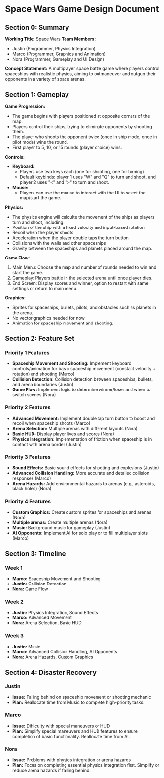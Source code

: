 # Space Wars Game Design Document

## Section 0: Summary

**Working Title:** Space Wars
**Team Members:**
- Justin (Programmer, Physics Integration)
- Marco (Programmer, Graphics and Animation)
- Nora (Programmer, Gameplay and UI Design)

**Concept Statement:** A multiplayer space battle game where players control spaceships with realistic physics, aiming to outmaneuver and outgun their opponents in a variety of space arenas.

## Section 1: Gameplay

**Game Progression:**
- The game begins with players positioned at opposite corners of the map.
- Players control their ships, trying to eliminate opponents by shooting them.
- The player who shoots the opponent twice (once in ship mode, once in pilot mode) wins the round.
- First player to 5, 10, or 15 rounds (player choice) wins.

**Controls:**
- **Keyboard:**
  - Players use two keys each (one for shooting, one for turning)
  - Default keybinds: player 1 uses "W" and "Q" to turn and shoot, and player 2 uses "<" and ">" to turn and shoot.
- **Mouse:** 
  - Players can use the mouse to interact with the UI to select the map/start the game.

**Physics:**
- The physics engine will calculte the movement of the ships as players turn and shoot, including:
- Position of the ship with a fixed velocity and input-based rotation
- Recoil when the player shoots
- Acceleration when the player double taps the turn button
- Collisions with the walls and other spaceships
- Gravity between the spaceships and planets placed around the map.

**Game Flow:**
1. Main Menu: Choose the map and number of rounds needed to win and start the game.
2. Gameplay: Players battle in the selected arena until once player dies.
3. End Screen: Display scores and winner, option to restart with same settings or return to main menu.

**Graphics:**
- Sprites for spaceships, bullets, pilots, and obstacles such as planets in the arena.
- No vector graphics needed for now
- Animation for spaceship movement and shooting.

## Section 2: Feature Set

### Priority 1 Features
- **Spaceship Movement and Shooting:** Implement keyboard controls/animation for basic spaceship movement (constant velocity + rotation) and shooting (Marco)
- **Collision Detection:** Collision detection between spaceships, bullets, and arena boundaries (Justin)
- **Game Flow:** Implement logic to determine winner/loser and when to switch scenes (Nora)

### Priority 2 Features
- **Advanced Movement:** Implement double tap turn button to boost and recoil when spaceship shoots (Marco)
- **Arena Selection:** Multiple arenas with different layouts (Nora)
- **Basic HUD:** Display player lives and scores (Nora)
- **Physics Integration:** Implementation of friction when spaceship is in contact with arena border (Justin)

### Priority 3 Features
- **Sound Effects:** Basic sound effects for shooting and explosions (Justin)
- **Advanced Collision Handling:** More accurate and detailed collision responses (Marco)
- **Arena Hazards:** Add environmental hazards to arenas (e.g., asteroids, black holes) (Nora)

### Priority 4 Features
- **Custom Graphics:** Create custom sprites for spaceships and arenas (Nora)
- **Multiple arenas:** Create multiple arenas (Nora)
- **Music:** Background music for gameplay (Justin)
- **AI Opponents:** Implement AI for solo play or to fill multiplayer slots (Marco)

## Section 3: Timeline

### Week 1
- **Marco:** Spaceship Movement and Shooting
- **Justin:** Collision Detection
- **Nora:** Game Flow

### Week 2
- **Justin:** Physics Integration, Sound Effects
- **Marco:** Advanced Movement
- **Nora:** Arena Selection, Basic HUD

### Week 3
- **Justin:** Music
- **Marco:** Advanced Collision Handling, AI Opponents
- **Nora:** Arena Hazards, Custom Graphics

## Section 4: Disaster Recovery

### Justin
- **Issue:** Falling behind on spaceship movement or shooting mechanic
- **Plan:** Reallocate time from Music to complete high-priority tasks.

### Marco
- **Issue:** Difficulty with special maneuvers or HUD
- **Plan:** Simplify special maneuvers and HUD features to ensure completion of basic functionality. Reallocate time from AI.

### Nora
- **Issue:** Problems with physics integration or arena hazards
- **Plan:** Focus on completing essential physics integration first. Simplify or reduce arena hazards if falling behind.
